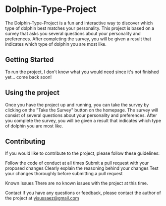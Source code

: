 <h1> Dolphin-Type-Project </h1>
The Dolphin-Type-Project is a fun and interactive way to discover which type of dolphin best matches your personality. This project is based on a survey that asks you several questions about your personality and preferences. After completing the survey, you will be given a result that indicates which type of dolphin you are most like.

<h2>Getting Started</h2>
To run the project, I don't know what you would need since it's not finished yet... come back soon!

<h2>Using the project</h2>
Once you have the project up and running, you can take the survey by clicking on the "Take the Survey" button on the homepage. The survey will consist of several questions about your personality and preferences. After you complete the survey, you will be given a result that indicates which type of dolphin you are most like.

<h2>Contributing</h2>
If you would like to contribute to the project, please follow these guidelines:

Follow the code of conduct at all times
Submit a pull request with your proposed changes
Clearly explain the reasoning behind your changes
Test your changes thoroughly before submitting a pull request

Known Issues
There are no known issues with the project at this time.

Contact
If you have any questions or feedback, please contact the author of the project at yisussaez@gmail.com
